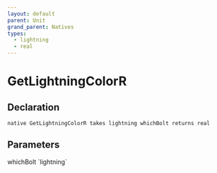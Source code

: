 ```yaml
---
layout: default
parent: Unit
grand_parent: Natives
types:
  - lightning
  - real
---
```


# GetLightningColorR

## Declaration

```
native GetLightningColorR takes lightning whichBolt returns real
```

## Parameters
<dl>
  <dt>whichBolt `lightning`</dt>
  <dd></dd>
</dl>